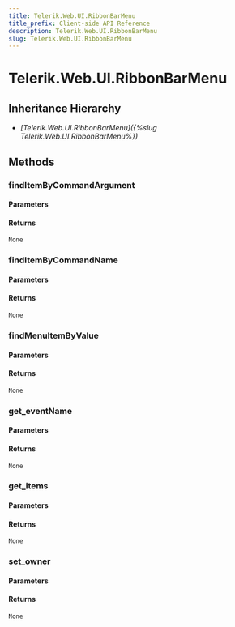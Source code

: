 ```yaml
---
title: Telerik.Web.UI.RibbonBarMenu
title_prefix: Client-side API Reference
description: Telerik.Web.UI.RibbonBarMenu
slug: Telerik.Web.UI.RibbonBarMenu
---
```


# Telerik.Web.UI.RibbonBarMenu  

## Inheritance Hierarchy

* *[Telerik.Web.UI.RibbonBarMenu]({%slug Telerik.Web.UI.RibbonBarMenu%})*


## Methods

###  findItemByCommandArgument

#### Parameters

#### Returns

`None` 

### findItemByCommandName

#### Parameters

#### Returns

`None` 

### findMenuItemByValue

#### Parameters

#### Returns

`None` 

### get_eventName

#### Parameters

#### Returns

`None` 

### get_items

#### Parameters

#### Returns

`None` 

### set_owner

#### Parameters

#### Returns

`None` 



